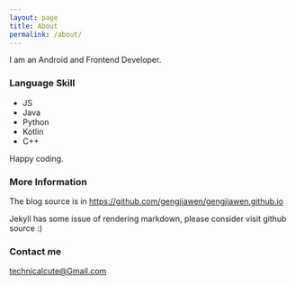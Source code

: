 ```yaml
---
layout: page
title: About
permalink: /about/
---
```


I am an Android and Frontend Developer.

### Language Skill
* JS
* Java
* Python
* Kotlin
* C++

Happy coding.

### More Information

The blog source is in <https://github.com/gengjiawen/gengjiawen.github.io>

Jekyll has some issue of rendering markdown, please consider visit github source :)

### Contact me

[technicalcute@Gmail.com](technicalcute@Gmail.com)
